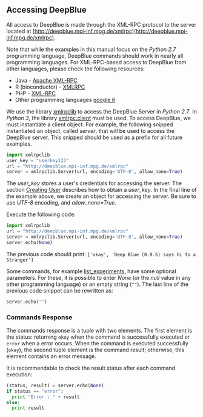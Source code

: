## Accessing DeepBlue
All access to DeepBlue is made through the XML-RPC protocol to the server located at [http://deepblue.mpi-inf.mpg.de/xmlrpc](http://deepblue.mpi-inf.mpg.de/xmlrpc).

Note that while the examples in this manual focus on the *Python 2.7* programming language, DeepBlue commands should work in nearly all programming languages. For XML-RPC-based  access to DeepBlue from other languages, please check the following resources:
 * Java - [Apache XML-RPC](http://ws.apache.org/xmlrpc/)
 * R (bioconductor) - [XMLRPC](http://bioconductor.org/packages/devel/extra/html/XMLRPC.html)
 * PHP - [XML-RPC](http://php.net/manual/en/book.xmlrpc.php)
 * Other programming languages [google it](https://www.google.com/search?q=xml+rpc+%3Cyour%20programming%20language%3E)

We use the library [xmlrpclib](https://docs.python.org/2/library/xmlrpclib.html) to access the DeepBlue Server in *Python 2.7*.
In *Python 3*, the library [xmlrpc.client](https://docs.python.org/3.0/library/xmlrpc.client.html) must be used.
To access DeepBlue, we must instantiate a client object.
For example, the following snipped instantiated an object, called *server*, that will be used to access the DeepBlue server. This snipped should be used as a prefix for all future examples.

```python
import xmlrpclib
user_key = "userkey123"
url = "http://deepblue.mpi-inf.mpg.de/xmlrpc"
server = xmlrpclib.Server(url, encoding='UTF-8', allow_none=True)
```

The *user_key* stores a user's credentials for accessing the server. The section [Creating User](04-creating-user.md) describes how to obtain a *user_key*.
In the final line of the example above, we create an object for accessing the server. Be sure to use *UTF-8* encoding, and *allow_none=True*.

Execute the following code:
```python
import xmlrpclib
url = "http://deepblue.mpi-inf.mpg.de/xmlrpc"
server = xmlrpclib.Server(url, encoding='UTF-8', allow_none=True)
server.echo(None)
```

The previous code should print: ```['okay', 'Deep Blue (0.9.5) says hi to a Stranger']```

Some commands, for example [list_experiments](http://deepblue.mpi-inf.mpg.de/api.html#api-list_experiments), have some optional parameters. For these, it is possible to enter *None* (or the *null* value in any other programming language) or an empty string (```""```).
The last line of the previous code snippet can be rewritten as:
```python
server.echo("")
```

### Commands Response

The commands response is a tuple with two elements. The first element is the status: returning ```okay``` when the command is successfully executed or ```error``` when a error occurs.
When the command is executed successfully (```okay```), the second tuple element is the command result; otherwise, this element contains an error message.

It is recommendable to check the result status after each command execution:

```python
(status, result) = server.echo(None)
if status == "error":
  print "Error : " + result
else:
  print result
```
